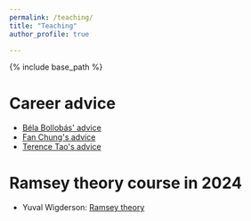 ```yaml
---
permalink: /teaching/
title: "Teaching"
author_profile: true

---
```

{% include base_path %}

Career advice
======

* [Béla Bollobás' advice](../assets/Bollobas.pdf)
* [Fan Chung's advice](https://mathweb.ucsd.edu/~fan/teach/gradpol.html)
* [Terence Tao's advice](https://terrytao.wordpress.com/career-advice/)

Ramsey theory course in 2024
======

* Yuval Wigderson: [Ramsey theory](https://n.ethz.ch/~ywigderson/math/teaching/)

